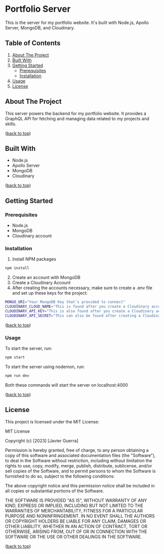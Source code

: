 # Portfolio Server
<a name="top"></a>

This is the server for my portfolio website. It's built with Node.js, Apollo Server, MongoDB, and Cloudinary.

## Table of Contents

1. [About The Project](#about-the-project)
2. [Built With](#built-with)
3. [Getting Started](#getting-started)
   - [Prerequisites](#prerequisites)
   - [Installation](#installation)
4. [Usage](#usage)
5. [License](#license)

## About The Project

This server powers the backend for my portfolio website. It provides a GraphQL API for fetching and managing data related to my projects and skills.
<p align="left">(<a href="#top">back to top</a>)</p>


## Built With

- Node.js
- Apollo Server
- MongoDB
- Cloudinary
<p align="left">(<a href="#top">back to top</a>)</p>


## Getting Started

### Prerequisites

- Node.js
- MongoDB
- Cloudinary account

### Installation

1. Install NPM packages
  ```sh
  npm install
  ```
2. Create an account with MongoDB
3. Create a Cloudinary Account
4. After creating the accounts necessary, make sure to create a .env file and set up these keys for the project:
```sh
MONGO_URI="Your MongoDB Key that's provided to connect"
CLOUDINARY_CLOUD_NAME="This is found after you create a Cloudinary account"
CLOUDINARY_API_KEY="This is also found after you create a Cloudinary account"
CLOUDINARY_API_SECRET="This can also be found after creating a Cloudinary account"
```
<p align="left">(<a href="#top">back to top</a>)</p>


### Usage

To start the server, run:
  ```sh
  npm start
  ```

To start the server using nodemon, run:
  ```sh
  npm run dev
  ```
Both these commands will start the server on localhost:4000
<p align="left">(<a href="#top">back to top</a>)</p>

## License

This project is licensed under the MIT License:

MIT License

Copyright (c) [2023] [Javier Guerra]

Permission is hereby granted, free of charge, to any person obtaining a copy of this software and associated documentation files (the "Software"), to deal in the Software without restriction, including without limitation the rights to use, copy, modify, merge, publish, distribute, sublicense, and/or sell copies of the Software, and to permit persons to whom the Software is furnished to do so, subject to the following conditions:

The above copyright notice and this permission notice shall be included in all copies or substantial portions of the Software.

THE SOFTWARE IS PROVIDED "AS IS", WITHOUT WARRANTY OF ANY KIND, EXPRESS OR IMPLIED, INCLUDING BUT NOT LIMITED TO THE WARRANTIES OF MERCHANTABILITY, FITNESS FOR A PARTICULAR PURPOSE AND NONINFRINGEMENT. IN NO EVENT SHALL THE AUTHORS OR COPYRIGHT HOLDERS BE LIABLE FOR ANY CLAIM, DAMAGES OR OTHER LIABILITY, WHETHER IN AN ACTION OF CONTRACT, TORT OR OTHERWISE, ARISING FROM, OUT OF OR IN CONNECTION WITH THE SOFTWARE OR THE USE OR OTHER DEALINGS IN THE SOFTWARE.
<p align="left">(<a href="#top">back to top</a>)</p>
